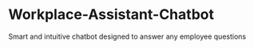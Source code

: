# Workplace-Assistant-Chatbot
Smart and intuitive chatbot designed to answer any employee questions
